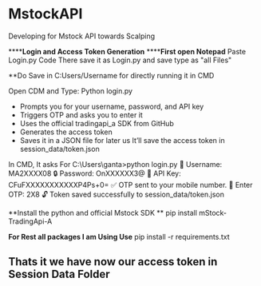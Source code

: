 # MstockAPI
Developing for Mstock API towards Scalping 

******Login and Access Token Generation**
******First open Notepad**
Paste Login.py Code There
save it as Login.py and save type as "all Files"

**Do Save in C:Users/Username for directly running it in CMD

Open CDM and Type:
Python login.py

- Prompts you for your username, password, and API key
- Triggers OTP and asks you to enter it
- Uses the official tradingapi_a SDK from GitHub
- Generates the access token
- Saves it in a JSON file for later us
 It’ll save the access token in session_data/token.json

In CMD, It asks For 
C:\Users\ganta>python login.py
👤 Username: MA2XXXX08
🔒 Password: OnXXXXXX3@
🔑 API Key: CFuFXXXXXXXXXXXP4Ps+0=
✅ OTP sent to your mobile number.
📲 Enter OTP: 2X8
🔓 Token saved successfully to session_data/token.json

**Install the python and official Mstock SDK **
 pip install mStock-TradingApi-A

**For Rest all packages I am Using Use**
pip install -r requirements.txt

Thats it we have now our access token in Session Data Folder
------------


